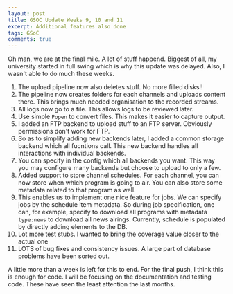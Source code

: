 ```yaml
---
layout: post
title: GSOC Update Weeks 9, 10 and 11
excerpt: Additional features also done
tags: GSoC
comments: true
---
```


Oh man, we are at the final mile. A lot of stuff happend.
Biggest of all, my university started in full swing which is why this update was delayed.
Also, I wasn't able to do much these weeks.

1. The upload pipeline now also deletes stuff. No more filled disks!!
1. The pipeline now creates folders for each channels and uploads content there.
This brings much needed organisation to the recorded streams.
1. All logs now go to a file. This allows logs to be reviewed later.
1. Use simple `Popen` to convert files. This makes it easier to capture output.
1. I added an FTP backend to upload stuff to an FTP server. Obviously permissions don't work for FTP.
1. So as to simplify adding new backends later, I added a common storage backend which all fucntions call.
This new backend handles all interactions with individual backends.
1. You can specify in the config which all backends you want. This way you may configure many backends
but choose to upload to only a few.
1. Added support to store channel schedules. For each channel, you can now store when which program is 
going to air. You can also store some metadata related to that program as well.
1. This enables us to implement one nice feature for jobs. We can specify jobs by the schedule item metadata.
So during job specification, one can, for example, specify to download all programs with metadata `type:news`
to download all news airings. Currently, schedule is populated by directly adding elements to the DB.
1. Lot more test stubs. I wanted to bring the coverage value closer to the actual one
1. LOTS of bug fixes and consistency issues. A large part of database problems have been sorted out.

A little more than a week is left for this to end. For the final push, I think this is enough for code. I will be
focusing on the documentation and testing code. These have seen the least attention the last months.

